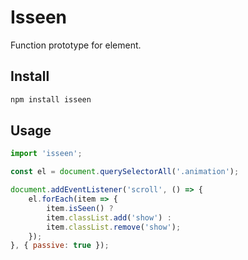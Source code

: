 # Isseen
Function prototype for element.

## Install
```sh
npm install isseen
```

## Usage
```js
import 'isseen';

const el = document.querySelectorAll('.animation');

document.addEventListener('scroll', () => {
    el.forEach(item => {
        item.isSeen() ?
        item.classList.add('show') :
        item.classList.remove('show');
    });
}, { passive: true });